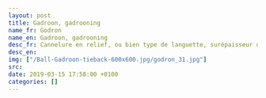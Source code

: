 ```yaml
---
layout: post
title: Gadroon, gadrooning
name_fr: Godron
name_en: Gadroon, gadrooning
desc_fr: Cannelure en relief, ou bien type de languette, surépaisseur de matière qui peut servir à ajuster un emboitement entre deux pièces.
desc_en: 
img: ["/Ball-Gadroon-tieback-600x600.jpg/godron_31.jpg"]
src: 
date: 2019-03-15 17:58:00 +0100
categories: []
---
```

